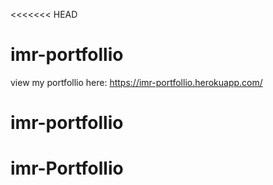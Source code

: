 <<<<<<< HEAD

# imr-portfollio


view my portfollio here: https://imr-portfollio.herokuapp.com/
# imr-portfollio
# imr-Portfollio
